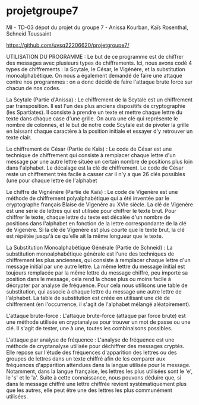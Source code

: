 # projetgroupe7
MI - TD-03
dépot du projet du groupe 7 - Anissa Kourban, Kaïs Rosenthal, Schneid Toussaint

https://github.com/uvsq22206620/projetgroupe7/

UTILISATION DU PROGRAMME : 
Le but de ce programme est de chiffrer des messages avec plusieurs types de chiffrements. Ici, nous avons codé 4 types de chiffrements : la Scytale, le César, le Vigénère, et la substitution monoalphabétique. On nous a également demandé de faire une attaque contre nos programmes : on a donc décidé de faire l'attaque brute force sur chacun de nos codes.

La Scytale (Partie d'Anissa) : 
Le chiffrement de la Scytale est un chiffrement par transposition. Il est l'un des plus anciens dispositifs de cryptographie (les Spartiates). Il consiste à prendre un texte et mettre chaque lettre du texte dans chaque case d'une grille. On aura une clé qui représente le nombre de colonnes, et le but de notre code Scytale est de pivoter la grille en laissant chaque caractère à la position initiale et essayer d'y retrouver un texte clair.


Le chiffrement de César (Partie de Kaïs) : Le code de César est une technique de chiffrement qui consiste à remplacer chaque lettre d'un message par une autre lettre située un certain nombre de positions plus loin dans l'alphabet. Le décalage est la clé de chiffrement. Le code de César reste un chiffrement très facile à casser car il n'y a que 26 clés possibles (une pour chaque lettre de l'alphabet


Le chiffre de Vignénère (Partie de Kaïs) : Le code de Vigenère est une méthode de chiffrement polyalphabétique qui a été inventée par le cryptographe français Blaise de Vigenère au XVIe siècle. La clé de Vigenère est une série de lettres qui est utilisée pour chiffrer le texte brut. Pour chiffrer le texte, chaque lettre du texte est décalée d'un nombre de positions dans l'alphabet en fonction de la lettre correspondante de la clé de Vigenère. Si la clé de Vigenère est plus courte que le texte brut, la clé est répétée jusqu'à ce qu'elle ait la même longueur que le texte.


La Substitution Monoalphabétique Générale (Partie de Schneid) : 
La substitution monoalphabétique générale est l'une des techniques de chiffrement les plus anciennes, qui consiste à remplacer chaque lettre d'un message initial par une autre lettre. La même lettre du message initial est toujours remplacée par la même lettre du message chiffré, peu importe sa position dans le message, cela rend la chose plus ou moins facile à décrypter par analyse de fréquence. Pour cela nous utilisons une table de substitution, qui associe à chaque lettre du message une autre lettre de l'alphabet. La table de substitution est créée en utilisant une clé de chiffrement (en l'occurrence, il s'agit de l'alphabet mélangé aléatoirement).

L'attaque brute-force : 
L'attaque brute-force (attaque par force brute) est une méthode utilisée en cryptanalyse pour trouver un mot de passe ou une clé. Il s'agit de tester, une à une, toutes les combinaisons possibles.


L'attaque par analyse de fréquence :
L'analyse de fréquence est une méthode de cryptanalyse utilisée pour déchiffrer des messages cryptés. Elle repose sur l'étude des fréquences d'apparition des lettres ou des groupes de lettres dans un texte chiffré afin de les comparer aux fréquences d'apparition attendues dans la langue utilisée pour le message. Notamment, dans la langue française, les lettres les plus utilisées sont le 'e', le 's' et le 'a'. Suite à cette connaissance, nous pouvons déduire que, si dans le message chiffré une lettre chiffrée revient systématiquement plus que les autres, elle peut être une des lettres les plus communément utilisées. 
